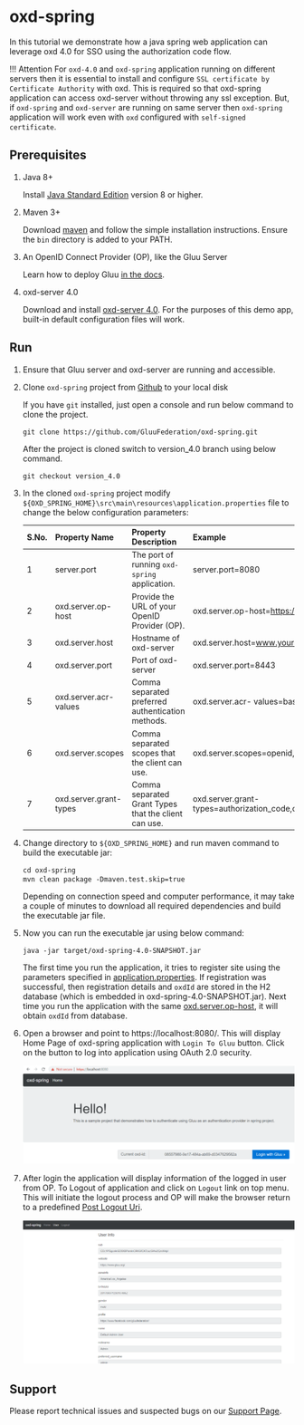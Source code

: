 # oxd-spring <!-- intro -->

In this tutorial we demonstrate how a java spring web application can leverage oxd 4.0 for SSO using the authorization code flow.

!!! Attention
    For `oxd-4.0` and `oxd-spring` application running on different servers then it is essential to install and configure `SSL certificate by Certificate Authority` with oxd. This is required so that oxd-spring application can access oxd-server without throwing any ssl exception. But, if `oxd-spring` and `oxd-server` are running on same server then `oxd-spring` application will work even with `oxd` configured with `self-signed certificate`.
    
## Prerequisites

1. Java 8+

    Install [Java Standard Edition](http://www.oracle.com/technetwork/java/javase/downloads/2133151) version 8 or higher.

1. Maven 3+

    Download [maven](https://maven.apache.org/download.cgi) and follow the simple installation instructions. Ensure the `bin` directory is added to your PATH.

1. An OpenID Connect Provider (OP), like the Gluu Server

    Learn how to deploy Gluu [in the docs](https://gluu.org/docs/ce/installation-guide/).

1. oxd-server 4.0

    Download and install [oxd-server 4.0](https://gluu.org/docs/oxd/4.0/). For the purposes of this demo app, built-in default configuration files will work.
    
## Run

1. Ensure that Gluu server and oxd-server are running and accessible.

1. Clone `oxd-spring` project from [Github](https://github.com/GluuFederation/oxd-spring.git) to your local disk

    If you have `git` installed, just open a console and run below command to clone the project.

    ```
    git clone https://github.com/GluuFederation/oxd-spring.git
    ```

    After the project is cloned switch to version_4.0 branch using below command.

    ```
    git checkout version_4.0
    ```
    
1. In the cloned `oxd-spring` project modify `${OXD_SPRING_HOME}\src\main\resources\application.properties` file to change the below configuration parameters:

    S.No. | Property Name | Property Description | Example
    ------|---------------|----------------------|---------
    1 | server.port | The port of running `oxd-spring` application. | server.port=8080
    2 | oxd.server.op-host | Provide the URL of your OpenID Provider (OP). | oxd.server.op-host=https://www.your-ophost.com
    3 | oxd.server.host | Hostname of oxd-server | oxd.server.host=www.your-oxd-server.com
    4 | oxd.server.port | Port of oxd-server | oxd.server.port=8443
    5 | oxd.server.acr-values | Comma separated preferred authentication methods. | oxd.server.acr- values=basic
    6 | oxd.server.scopes | Comma separated scopes that the client can use. | oxd.server.scopes=openid,profile,uma_protection,oxd
    7 | oxd.server.grant-types | Comma separated Grant Types that the client can use. | oxd.server.grant-types=authorization_code,client_credentials

1. Change directory to `${OXD_SPRING_HOME}` and run maven command to build the executable jar:

    ```
    cd oxd-spring 
    mvn clean package -Dmaven.test.skip=true
    ```

    Depending on connection speed and computer performance, it may take a couple of minutes to download all required dependencies and build the executable jar file.
    
1. Now you can run the executable jar using below command:

    ```
    java -jar target/oxd-spring-4.0-SNAPSHOT.jar
    ```

    The first time you run the application, it tries to register site using the parameters specified in [application.properties](https://github.com/GluuFederation/oxd-spring/blob/version_4.0/src/main/resources/application.properties). If registration was successful, then registration details and `oxdId` are stored in the H2 database (which is embedded in oxd-spring-4.0-SNAPSHOT.jar). Next time you run the application with the same [oxd.server.op-host](https://github.com/GluuFederation/oxd-spring/blob/version_4.0/src/main/resources/application.properties#L19), it will obtain `oxdId` from database.
    
1. Open a browser and point to https://localhost:8080/. This will display Home Page of oxd-spring application with `Login To Gluu` button. Click on the button to log into application using OAuth 2.0 security. 

    ![Home Page](../../img/spring_home.png)
    
1. After login the application will display information of the logged in user from OP. To Logout of application and click on `Logout` link on top menu. This will initiate the logout process and OP will make the browser return to a predefined [Post Logout Uri](https://github.com/GluuFederation/oxd-spring/blob/version_4.0/src/main/resources/application.properties#L27).

    ![Uder Info](../../img/spring_userInfo.png)
    
## Support

Please report technical issues and suspected bugs on 
our [Support Page](https://support.gluu.org/).
